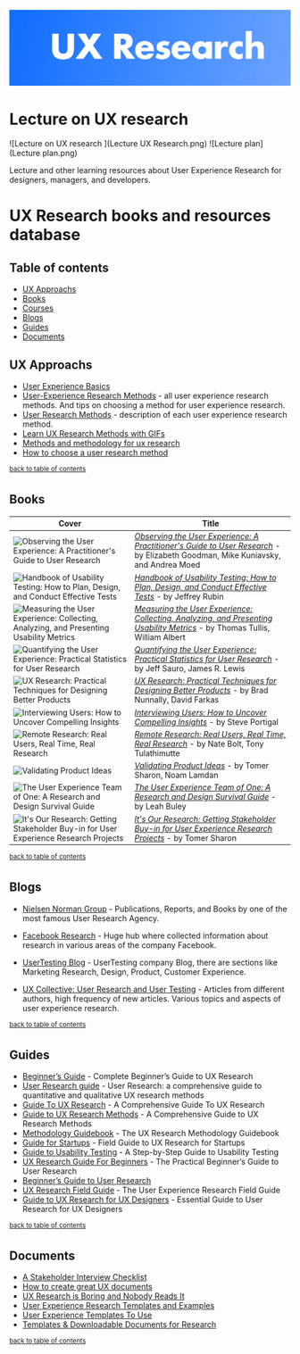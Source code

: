 ![UX Banner](ux-research.png)

# Lecture on UX research 
![Lecture on UX research ](Lecture UX Research.png)
![Lecture plan](Lecture plan.png)

Lecture and other learning resources about User Experience Research for designers, managers, and developers.

# UX Research books and resources database
## Table of contents
   * [UX Approachs](#ux-approachs)
   * [Books](#books)
   * [Courses](#courses)
   * [Blogs](#blogs)
   * [Guides](#guides)
   * [Documents](#documents)
   
## UX Approachs
- [User Experience Basics](https://www.usability.gov/what-and-why/user-experience.html) 
- [User-Experience Research Methods](https://www.nngroup.com/articles/which-ux-research-methods/) - all user experience research methods. And tips on choosing a method for user experience research. 
- [User Research Methods](https://www.usability.gov/how-to-and-tools/methods/user-research/index.html) - description of each user experience research method.
- [Learn UX Research Methods with GIFs](https://uxplanet.org/learn-ux-research-methods-with-gifs-875209a83b12)
- [Methods and methodology for ux research](https://medium.com/@geraldgordinier/methods-and-methodology-for-ux-research-5364eb29833c)
- [How to choose a user research method](https://uxplanet.org/how-to-choose-a-user-research-method-985112051d84)

<sup>[back to table of contents](#table-of-contents)</sup>

## Books
 Cover | Title |
| ----- | ----- |
| <img src="https://images.gr-assets.com/books/1348989815l/1868.jpg" alt="Observing the User Experience: A Practitioner's Guide to User Research" width="100%"> | *[Observing the User Experience: A Practitioner's Guide to User Research](https://www.goodreads.com/book/show/1868.Observing_the_User_Experience)* - by Elizabeth Goodman, Mike Kuniavsky, and Andrea Moed
| <img src="https://images.gr-assets.com/books/1467346633l/30821309.jpg" alt="Handbook of Usability Testing: How to Plan, Design, and Conduct Effective Tests" width="100%"> | *[Handbook of Usability Testing: How to Plan, Design, and Conduct Effective Tests](https://www.goodreads.com/book/show/992311.Handbook_of_Usability_Testing?from_search=true)* - by Jeffrey Rubin
| <img src="https://images.gr-assets.com/books/1348370094l/3041729.jpg" alt="Measuring the User Experience: Collecting, Analyzing, and Presenting Usability Metrics" width="100%"> | *[Measuring the User Experience: Collecting, Analyzing, and Presenting Usability Metrics](https://www.goodreads.com/book/show/3041729-measuring-the-user-experience?from_search=true&search_version=service)* - by Thomas Tullis,  William Albert
| <img src="https://images.gr-assets.com/books/1475693506l/32470563.jpg" alt="Quantifying the User Experience: Practical Statistics for User Research" width="100%"> | *[Quantifying the User Experience: Practical Statistics for User Research](https://www.goodreads.com/book/show/13515351-quantifying-the-user-experience?from_search=true)* - by Jeff Sauro,  James R. Lewis
| <img src="https://images.gr-assets.com/books/1481033464l/30014106.jpg" alt="UX Research: Practical Techniques for Designing Better Products" width="100%"> | *[UX Research: Practical Techniques for Designing Better Products](https://www.goodreads.com/book/show/30014106-ux-research?ac=1&from_search=true)* - by Brad Nunnally,  David Farkas
| <img src="https://images.gr-assets.com/books/1379876429l/18526476.jpg" alt="Interviewing Users: How to Uncover Compelling Insights" width="100%"> | *[Interviewing Users: How to Uncover Compelling Insights](https://www.goodreads.com/book/show/17869520-interviewing-users?from_search=true)* - by Steve Portigal
| <img src="https://images.gr-assets.com/books/1327906364l/7815577.jpg" alt="Remote Research: Real Users, Real Time, Real Research" width="100%"> | *[Remote Research: Real Users, Real Time, Real Research](https://www.goodreads.com/book/show/7815577-remote-research?from_search=true)* - by Nate Bolt, Tony Tulathimutte
| <img src="https://images.gr-assets.com/books/1453230051l/28605459.jpg" alt="Validating Product Ideas" width="100%"> | *[Validating Product Ideas](https://www.goodreads.com/book/show/28605459-validating-product-ideas?from_search=true)* - by Tomer Sharon, Noam Lamdan 
| <img src="https://images.gr-assets.com/books/1409613988l/22326719.jpg" alt="The User Experience Team of One: A Research and Design Survival Guide" width="100%"> | *[The User Experience Team of One: A Research and Design Survival Guide](https://www.goodreads.com/book/show/18177290-the-user-experience-team-of-one?from_search=true)* - by Leah Buley
| <img src="https://images.gr-assets.com/books/1355828437l/16328330.jpg" alt="It's Our Research: Getting Stakeholder Buy-in for User Experience Research Projects" width="100%"> | *[It's Our Research: Getting Stakeholder Buy-in for User Experience Research Projects](https://www.goodreads.com/book/show/20431412-it-s-our-research?from_search=true)* - by Tomer Sharon
<sup>[back to table of contents](#table-of-contents)</sup>

## Blogs
- [Nielsen Norman Group](https://www.nngroup.com/) - Publications, Reports, and Books by one of the most famous User Research Agency.

- [Facebook Research](https://research.fb.com/) - Huge hub where collected information about research in various areas of the company Facebook.

- [UserTesting Blog](https://www.usertesting.com/blog/) - UserTesting company Blog, there are sections like Marketing Research, Design, Product,  Customer Experience.

- [UX Collective: User Research and User Testing](https://uxdesign.cc/user-research-and-user-testing-for-ux/home) - Articles from different authors, high frequency of new articles. Various topics and aspects of user experience research.

<sup>[back to table of contents](#table-of-contents)</sup>


## Guides
- [Beginner’s Guide](https://www.uxbooth.com/articles/complete-beginners-guide-to-design-research/) - Complete Beginner’s Guide to UX Research
- [User Research guide](https://www.userzoom.com/blog/quantitative-and-qualitative-user-research-methods-complete-guide/) - User Research: a comprehensive guide to quantitative and qualitative UX research methods
- [Guide To UX Research](https://www.smashingmagazine.com/2018/01/comprehensive-guide-ux-research/) - A Comprehensive Guide To UX Research
- [Guide to UX Research Methods](https://theblog.adobe.com/a-comprehensive-guide-to-ux-research-methods/) - A Comprehensive Guide to UX Research Methods
- [Methodology Guidebook](https://info.usertesting.com/UX-Research-Methodology-Guidebook.html) - The UX Research Methodology Guidebook
- [Guide for Startups](https://library.gv.com/field-guide-to-ux-research-for-startups-8569114c27fb) - Field Guide to UX Research for Startups
- [Guide to Usability Testing](https://www.uxsisters.com/usability-testing-guide) - A Step-by-Step Guide to Usability Testing
- [UX Research Guide For Beginners](https://medium.com/@ngai.yt/ux-research-guide-for-beginners-f03fbb2004ec) - The Practical Beginner’s Guide to User Research
- [Beginner’s Guide to User Research](https://www.uxpin.com/studio/blog/the-practical-beginners-guide-to-user-research/)
- [UX Research Field Guide](https://www.userinterviews.com/ux-research-field-guide) - The User Experience Research Field Guide
- [Guide to UX Research for UX Designers](https://uxplanet.org/ultimate-guide-to-user-research-bed4a57d260) - Essential Guide to User Research for UX Designers

<sup>[back to table of contents](#table-of-contents)</sup>

## Documents
- [A Stakeholder Interview Checklist](http://boxesandarrows.com/a-stakeholder-interview-checklist/)
- [How to create great UX documents](http://www.uxforthemasses.com/create-great-ux-documents/)
- [UX Research is Boring and Nobody Reads It](https://blog.prototypr.io/ux-research-is-boring-and-nobody-reads-it-668edbfc804a)
- [User Experience Research Templates and Examples](https://www.energy.gov/eere/communicationstandards/user-experience-research-templates-and-examples)
- [User Experience Templates To Use](https://medium.com/usability-counts/download-free-user-experience-templates-to-use-eb4491c0575d)
- [Templates & Downloadable Documents for Research](https://www.usability.gov/how-to-and-tools/resources/templates.html)

<sup>[back to table of contents](#table-of-contents)</sup>




